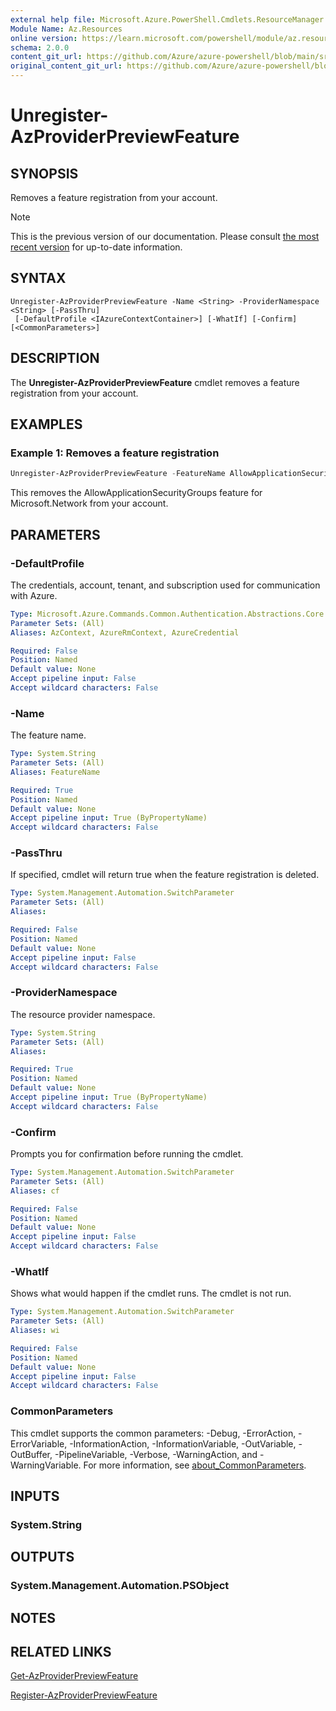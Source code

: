 ```yaml
---
external help file: Microsoft.Azure.PowerShell.Cmdlets.ResourceManager.dll-Help.xml
Module Name: Az.Resources
online version: https://learn.microsoft.com/powershell/module/az.resources/unregister-azproviderpreviewfeature
schema: 2.0.0
content_git_url: https://github.com/Azure/azure-powershell/blob/main/src/Resources/Resources/help/Unregister-AzProviderPreviewFeature.md
original_content_git_url: https://github.com/Azure/azure-powershell/blob/main/src/Resources/Resources/help/Unregister-AzProviderPreviewFeature.md
---
```


# Unregister-AzProviderPreviewFeature

## SYNOPSIS
Removes a feature registration from your account.

> [!NOTE]
>This is the previous version of our documentation. Please consult [the most recent version](/powershell/module/az.resources/unregister-azproviderpreviewfeature) for up-to-date information.

## SYNTAX

```
Unregister-AzProviderPreviewFeature -Name <String> -ProviderNamespace <String> [-PassThru]
 [-DefaultProfile <IAzureContextContainer>] [-WhatIf] [-Confirm] [<CommonParameters>]
```

## DESCRIPTION
The **Unregister-AzProviderPreviewFeature** cmdlet removes a feature registration from your account.

## EXAMPLES

### Example 1: Removes a feature registration
```powershell
Unregister-AzProviderPreviewFeature -FeatureName AllowApplicationSecurityGroups -ProviderNamespace Microsoft.Network
```

This removes the AllowApplicationSecurityGroups feature for Microsoft.Network from your account.

## PARAMETERS

### -DefaultProfile
The credentials, account, tenant, and subscription used for communication with Azure.

```yaml
Type: Microsoft.Azure.Commands.Common.Authentication.Abstractions.Core.IAzureContextContainer
Parameter Sets: (All)
Aliases: AzContext, AzureRmContext, AzureCredential

Required: False
Position: Named
Default value: None
Accept pipeline input: False
Accept wildcard characters: False
```

### -Name
The feature name.

```yaml
Type: System.String
Parameter Sets: (All)
Aliases: FeatureName

Required: True
Position: Named
Default value: None
Accept pipeline input: True (ByPropertyName)
Accept wildcard characters: False
```

### -PassThru
If specified, cmdlet will return true when the feature registration is deleted.

```yaml
Type: System.Management.Automation.SwitchParameter
Parameter Sets: (All)
Aliases:

Required: False
Position: Named
Default value: None
Accept pipeline input: False
Accept wildcard characters: False
```

### -ProviderNamespace
The resource provider namespace.

```yaml
Type: System.String
Parameter Sets: (All)
Aliases:

Required: True
Position: Named
Default value: None
Accept pipeline input: True (ByPropertyName)
Accept wildcard characters: False
```

### -Confirm
Prompts you for confirmation before running the cmdlet.

```yaml
Type: System.Management.Automation.SwitchParameter
Parameter Sets: (All)
Aliases: cf

Required: False
Position: Named
Default value: None
Accept pipeline input: False
Accept wildcard characters: False
```

### -WhatIf
Shows what would happen if the cmdlet runs.
The cmdlet is not run.

```yaml
Type: System.Management.Automation.SwitchParameter
Parameter Sets: (All)
Aliases: wi

Required: False
Position: Named
Default value: None
Accept pipeline input: False
Accept wildcard characters: False
```

### CommonParameters
This cmdlet supports the common parameters: -Debug, -ErrorAction, -ErrorVariable, -InformationAction, -InformationVariable, -OutVariable, -OutBuffer, -PipelineVariable, -Verbose, -WarningAction, and -WarningVariable. For more information, see [about_CommonParameters](http://go.microsoft.com/fwlink/?LinkID=113216).

## INPUTS

### System.String

## OUTPUTS

### System.Management.Automation.PSObject

## NOTES

## RELATED LINKS

[Get-AzProviderPreviewFeature](./Get-AzProviderPreviewFeature.md)

[Register-AzProviderPreviewFeature](./Register-AzProviderPreviewFeature.md)
